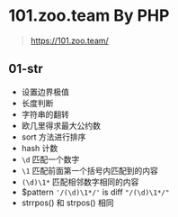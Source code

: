 # 101.zoo.team By PHP

> https://101.zoo.team/

## 01-str

- 设置边界极值
- 长度判断
- 字符串的翻转
- 欧几里得求最大公约数
- sort 方法进行排序
- hash 计数 
- `\d` 匹配一个数字
- `\1` 匹配前面第一个括号内匹配到的内容
- `(\d)\1*` 匹配相邻数字相同的内容
- $pattern `'/(\d)\1*/'` is diff `"/(\d)\1*/"`
- strrpos() 和 strpos() 相同